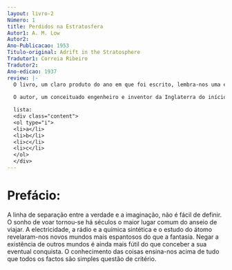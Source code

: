 ```yaml
---
layout: livro-2
Número: 1
title: Perdidos na Estratosfera
Autor1: A. M. Low
Autor2: 
Ano-Publicacao: 1953
Titulo-original: Adrift in the Stratosphere
Tradutor1: Correia Ribeiro
Tradutor2: 
Ano-edicao: 1937
review: |-
  O livro, um claro produto do ano em que foi escrito, lembra-nos uma era em que a possibilidade de construir uma nave espacial no celeiro lá de casa não era visto como uma impossibilidade futura. 
  
  O autor, um conceituado engenheiro e inventor da Inglaterra do início do século XX, escreveu muitos livros de divulgação científica embora apenas 4 romances de ficção científica destinados a um público mais jovem, um dos quais este. Era à data presidente da British Interplanetary Society.

  lista:
  <div class="content">
  <ol type="i">
  <li>a</li>
  <li>b</li>
  <li>c</li>
  <li>c</li>
  </ol>
  </div>
---
```

# Prefácio:

A linha de separação entre a verdade e a imaginação, não é fácil de definir. O sonho de voar tornou-se há séculos o maior lugar comum do anseio de viajar. A electricidade, a rádio e a química sintética e o estudo do átomo revelaram-nos novos mundos mais espantosos do que a fantasia. Negar a existência de outros mundos é ainda mais fútil do que conceber a sua eventual conquista. O conhecimento das coisas ensina-nos acima de tudo que todos os factos são simples questão de critério.
